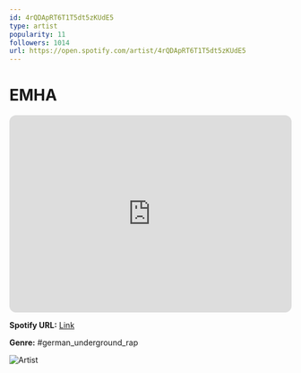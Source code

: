 ```yaml
---
id: 4rQDApRT6T1T5dt5zKUdE5
type: artist
popularity: 11
followers: 1014
url: https://open.spotify.com/artist/4rQDApRT6T1T5dt5zKUdE5
---
```

# EMHA

<iframe style="border-radius:12px" src="https://open.spotify.com/embed/artist/4rQDApRT6T1T5dt5zKUdE5" width="100%" height="352" frameBorder="0" allowfullscreen="" allow="autoplay; clipboard-write; encrypted-media; fullscreen; picture-in-picture" loading="lazy"></iframe>

**Spotify URL:** [Link](https://open.spotify.com/artist/4rQDApRT6T1T5dt5zKUdE5)

**Genre:**  #german_underground_rap

![Artist](https://i.scdn.co/image/ab6761610000e5eb49047b36dcf942ac8b4ba5d5)
